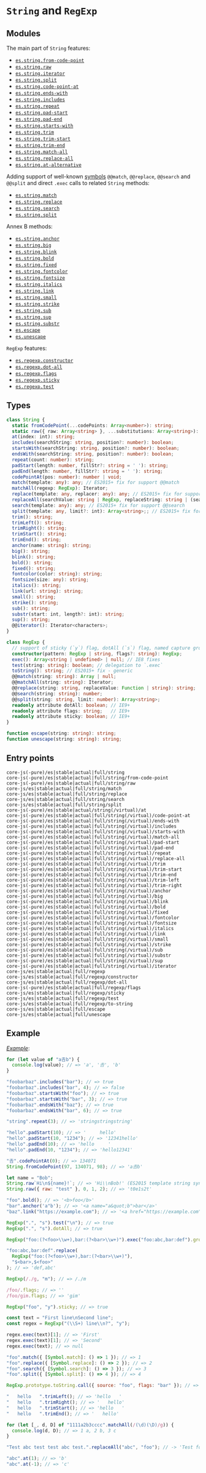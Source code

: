 # `String` and `RegExp`

## Modules

The main part of `String` features:

- [`es.string.from-code-point`](https://github.com/zloirock/core-js/blob/master/packages/core-js/modules/es.string.from-code-point.js)
- [`es.string.raw`](https://github.com/zloirock/core-js/blob/master/packages/core-js/modules/es.string.raw.js)
- [`es.string.iterator`](https://github.com/zloirock/core-js/blob/master/packages/core-js/modules/es.string.iterator.js)
- [`es.string.split`](https://github.com/zloirock/core-js/blob/master/packages/core-js/modules/es.string.split.js)
- [`es.string.code-point-at`](https://github.com/zloirock/core-js/blob/master/packages/core-js/modules/es.string.code-point-at.js)
- [`es.string.ends-with`](https://github.com/zloirock/core-js/blob/master/packages/core-js/modules/es.string.ends-with.js)
- [`es.string.includes`](https://github.com/zloirock/core-js/blob/master/packages/core-js/modules/es.string.includes.js)
- [`es.string.repeat`](https://github.com/zloirock/core-js/blob/master/packages/core-js/modules/es.string.repeat.js)
- [`es.string.pad-start`](https://github.com/zloirock/core-js/blob/master/packages/core-js/modules/es.string.pad-start.js)
- [`es.string.pad-end`](https://github.com/zloirock/core-js/blob/master/packages/core-js/modules/es.string.pad-end.js)
- [`es.string.starts-with`](https://github.com/zloirock/core-js/blob/master/packages/core-js/modules/es.string.starts-with.js)
- [`es.string.trim`](https://github.com/zloirock/core-js/blob/master/packages/core-js/modules/es.string.trim.js)
- [`es.string.trim-start`](https://github.com/zloirock/core-js/blob/master/packages/core-js/modules/es.string.trim-start.js)
- [`es.string.trim-end`](https://github.com/zloirock/core-js/blob/master/packages/core-js/modules/es.string.trim-end.js)
- [`es.string.match-all`](https://github.com/zloirock/core-js/blob/master/packages/core-js/modules/es.string.match-all.js)
- [`es.string.replace-all`](https://github.com/zloirock/core-js/blob/master/packages/core-js/modules/es.string.replace-all.js)
- [`es.string.at-alternative`](https://github.com/zloirock/core-js/blob/master/packages/core-js/modules/es.string.at-alternative.js)

Adding support of well-known [symbols](./symbol.md) `@@match`, `@@replace`, `@@search` and `@@split` and direct `.exec` calls to related `String` methods:

- [`es.string.match`](https://github.com/zloirock/core-js/blob/master/packages/core-js/modules/es.string.match.js)
- [`es.string.replace`](https://github.com/zloirock/core-js/blob/master/packages/core-js/modules/es.string.replace.js)
- [`es.string.search`](https://github.com/zloirock/core-js/blob/master/packages/core-js/modules/es.string.search.js)
- [`es.string.split`](https://github.com/zloirock/core-js/blob/master/packages/core-js/modules/es.string.split.js)

Annex B methods:

- [`es.string.anchor`](https://github.com/zloirock/core-js/blob/master/packages/core-js/modules/es.string.anchor.js)
- [`es.string.big`](https://github.com/zloirock/core-js/blob/master/packages/core-js/modules/es.string.big.js)
- [`es.string.blink`](https://github.com/zloirock/core-js/blob/master/packages/core-js/modules/es.string.blink.js)
- [`es.string.bold`](https://github.com/zloirock/core-js/blob/master/packages/core-js/modules/es.string.bold.js)
- [`es.string.fixed`](https://github.com/zloirock/core-js/blob/master/packages/core-js/modules/es.string.fixed.js)
- [`es.string.fontcolor`](https://github.com/zloirock/core-js/blob/master/packages/core-js/modules/es.string.fontcolor.js)
- [`es.string.fontsize`](https://github.com/zloirock/core-js/blob/master/packages/core-js/modules/es.string.fontsize.js)
- [`es.string.italics`](https://github.com/zloirock/core-js/blob/master/packages/core-js/modules/es.string.italics.js)
- [`es.string.link`](https://github.com/zloirock/core-js/blob/master/packages/core-js/modules/es.string.link.js)
- [`es.string.small`](https://github.com/zloirock/core-js/blob/master/packages/core-js/modules/es.string.small.js)
- [`es.string.strike`](https://github.com/zloirock/core-js/blob/master/packages/core-js/modules/es.string.strike.js)
- [`es.string.sub`](https://github.com/zloirock/core-js/blob/master/packages/core-js/modules/es.string.sub.js)
- [`es.string.sup`](https://github.com/zloirock/core-js/blob/master/packages/core-js/modules/es.string.sup.js)
- [`es.string.substr`](https://github.com/zloirock/core-js/blob/master/packages/core-js/modules/es.string.substr.js)
- [`es.escape`](https://github.com/zloirock/core-js/blob/master/packages/core-js/modules/es.escape.js)
- [`es.unescape`](https://github.com/zloirock/core-js/blob/master/packages/core-js/modules/es.unescape.js)

`RegExp` features:

- [`es.regexp.constructor`](https://github.com/zloirock/core-js/blob/master/packages/core-js/modules/es.regexp.constructor.js)
- [`es.regexp.dot-all`](https://github.com/zloirock/core-js/blob/master/packages/core-js/modules/es.regexp.dot-all.js)
- [`es.regexp.flags`](https://github.com/zloirock/core-js/blob/master/packages/core-js/modules/es.regexp.flags.js)
- [`es.regexp.sticky`](https://github.com/zloirock/core-js/blob/master/packages/core-js/modules/es.regexp.sticky.js)
- [`es.regexp.test`](https://github.com/zloirock/core-js/blob/master/packages/core-js/modules/es.regexp.test.js)

## Types

```ts
class String {
  static fromCodePoint(...codePoints: Array<number>): string;
  static raw({ raw: Array<string> }, ...substitutions: Array<string>): string;
  at(index: int): string;
  includes(searchString: string, position?: number): boolean;
  startsWith(searchString: string, position?: number): boolean;
  endsWith(searchString: string, position?: number): boolean;
  repeat(count: number): string;
  padStart(length: number, fillStr?: string = ' '): string;
  padEnd(length: number, fillStr?: string = ' '): string;
  codePointAt(pos: number): number | void;
  match(template: any): any; // ES2015+ fix for support @@match
  matchAll(regexp: RegExp): Iterator;
  replace(template: any, replacer: any): any; // ES2015+ fix for support @@replace
  replaceAll(searchValue: string | RegExp, replaceString: string | (searchValue, index, this) => string): string;
  search(template: any): any; // ES2015+ fix for support @@search
  split(template: any, limit?: int): Array<string>;; // ES2015+ fix for support @@split, some fixes for old engines
  trim(): string;
  trimLeft(): string;
  trimRight(): string;
  trimStart(): string;
  trimEnd(): string;
  anchor(name: string): string;
  big(): string;
  blink(): string;
  bold(): string;
  fixed(): string;
  fontcolor(color: string): string;
  fontsize(size: any): string;
  italics(): string;
  link(url: string): string;
  small(): string;
  strike(): string;
  sub(): string;
  substr(start: int, length?: int): string;
  sup(): string;
  @@iterator(): Iterator<characters>;
}

class RegExp {
  // support of sticky (`y`) flag, dotAll (`s`) flag, named capture groups, can alter flags
  constructor(pattern: RegExp | string, flags?: string): RegExp;
  exec(): Array<string | undefined> | null; // IE8 fixes
  test(string: string): boolean; // delegation to `.exec`
  toString(): string; // ES2015+ fix - generic
  @@match(string: string): Array | null;
  @@matchAll(string: string): Iterator;
  @@replace(string: string, replaceValue: Function | string): string;
  @@search(string: string): number;
  @@split(string: string, limit: number): Array<string>;
  readonly attribute dotAll: boolean; // IE9+
  readonly attribute flags: string;   // IE9+
  readonly attribute sticky: boolean; // IE9+
}

function escape(string: string): string;
function unescape(string: string): string;
```

## Entry points

```
core-js(-pure)/es|stable|actual|full/string
core-js(-pure)/es|stable|actual|full/string/from-code-point
core-js(-pure)/es|stable|actual|full/string/raw
core-js/es|stable|actual|full/string/match
core-js/es|stable|actual|full/string/replace
core-js/es|stable|actual|full/string/search
core-js/es|stable|actual|full/string/split
core-js(-pure)/es|stable|actual/string(/virtual)/at
core-js(-pure)/es|stable|actual|full/string(/virtual)/code-point-at
core-js(-pure)/es|stable|actual|full/string(/virtual)/ends-with
core-js(-pure)/es|stable|actual|full/string(/virtual)/includes
core-js(-pure)/es|stable|actual|full/string(/virtual)/starts-with
core-js(-pure)/es|stable|actual|full/string(/virtual)/match-all
core-js(-pure)/es|stable|actual|full/string(/virtual)/pad-start
core-js(-pure)/es|stable|actual|full/string(/virtual)/pad-end
core-js(-pure)/es|stable|actual|full/string(/virtual)/repeat
core-js(-pure)/es|stable|actual|full/string(/virtual)/replace-all
core-js(-pure)/es|stable|actual|full/string(/virtual)/trim
core-js(-pure)/es|stable|actual|full/string(/virtual)/trim-start
core-js(-pure)/es|stable|actual|full/string(/virtual)/trim-end
core-js(-pure)/es|stable|actual|full/string(/virtual)/trim-left
core-js(-pure)/es|stable|actual|full/string(/virtual)/trim-right
core-js(-pure)/es|stable|actual|full/string(/virtual)/anchor
core-js(-pure)/es|stable|actual|full/string(/virtual)/big
core-js(-pure)/es|stable|actual|full/string(/virtual)/blink
core-js(-pure)/es|stable|actual|full/string(/virtual)/bold
core-js(-pure)/es|stable|actual|full/string(/virtual)/fixed
core-js(-pure)/es|stable|actual|full/string(/virtual)/fontcolor
core-js(-pure)/es|stable|actual|full/string(/virtual)/fontsize
core-js(-pure)/es|stable|actual|full/string(/virtual)/italics
core-js(-pure)/es|stable|actual|full/string(/virtual)/link
core-js(-pure)/es|stable|actual|full/string(/virtual)/small
core-js(-pure)/es|stable|actual|full/string(/virtual)/strike
core-js(-pure)/es|stable|actual|full/string(/virtual)/sub
core-js(-pure)/es|stable|actual|full/string(/virtual)/substr
core-js(-pure)/es|stable|actual|full/string(/virtual)/sup
core-js(-pure)/es|stable|actual|full/string(/virtual)/iterator
core-js/es|stable|actual|full/regexp
core-js/es|stable|actual|full/regexp/constructor
core-js/es|stable|actual|full/regexp/dot-all
core-js(-pure)/es|stable|actual|full/regexp/flags
core-js/es|stable|actual|full/regexp/sticky
core-js/es|stable|actual|full/regexp/test
core-js/es|stable|actual|full/regexp/to-string
core-js/es|stable|actual|full/escape
core-js/es|stable|actual|full/unescape
```

## Example

[_Example_](https://is.gd/Q8eRhG):

```js
for (let value of "a𠮷b") {
  console.log(value); // => 'a', '𠮷', 'b'
}

"foobarbaz".includes("bar"); // => true
"foobarbaz".includes("bar", 4); // => false
"foobarbaz".startsWith("foo"); // => true
"foobarbaz".startsWith("bar", 3); // => true
"foobarbaz".endsWith("baz"); // => true
"foobarbaz".endsWith("bar", 6); // => true

"string".repeat(3); // => 'stringstringstring'

"hello".padStart(10); // => '     hello'
"hello".padStart(10, "1234"); // => '12341hello'
"hello".padEnd(10); // => 'hello     '
"hello".padEnd(10, "1234"); // => 'hello12341'

"𠮷".codePointAt(0); // => 134071
String.fromCodePoint(97, 134071, 98); // => 'a𠮷b'

let name = "Bob";
String.raw`Hi\n${name}!`; // => 'Hi\\nBob!' (ES2015 template string syntax)
String.raw({ raw: "test" }, 0, 1, 2); // => 't0e1s2t'

"foo".bold(); // => '<b>foo</b>'
"bar".anchor('a"b'); // => '<a name="a&quot;b">bar</a>'
"baz".link("https://example.com"); // => '<a href="https://example.com">baz</a>'

RegExp(".", "s").test("\n"); // => true
RegExp(".", "s").dotAll; // => true

RegExp("foo:(?<foo>\\w+),bar:(?<bar>\\w+)").exec("foo:abc,bar:def").groups.bar; // => 'def'

"foo:abc,bar:def".replace(
  RegExp("foo:(?<foo>\\w+),bar:(?<bar>\\w+)"),
  "$<bar>,$<foo>"
); // => 'def,abc'

RegExp(/./g, "m"); // => /./m

/foo/.flags; // => ''
/foo/gim.flags; // => 'gim'

RegExp("foo", "y").sticky; // => true

const text = "First line\nSecond line";
const regex = RegExp("(\\S+) line\\n?", "y");

regex.exec(text)[1]; // => 'First'
regex.exec(text)[1]; // => 'Second'
regex.exec(text); // => null

"foo".match({ [Symbol.match]: () => 1 }); // => 1
"foo".replace({ [Symbol.replace]: () => 2 }); // => 2
"foo".search({ [Symbol.search]: () => 3 }); // => 3
"foo".split({ [Symbol.split]: () => 4 }); // => 4

RegExp.prototype.toString.call({ source: "foo", flags: "bar" }); // => '/foo/bar'

"   hello   ".trimLeft(); // => 'hello   '
"   hello   ".trimRight(); // => '   hello'
"   hello   ".trimStart(); // => 'hello   '
"   hello   ".trimEnd(); // => '   hello'

for (let [_, d, D] of "1111a2b3cccc".matchAll(/(\d)(\D)/g)) {
  console.log(d, D); // => 1 a, 2 b, 3 c
}

"Test abc test test abc test.".replaceAll("abc", "foo"); // -> 'Test foo test test foo test.'

"abc".at(1); // => 'b'
"abc".at(-1); // => 'c'
```
